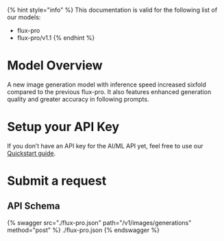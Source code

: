 [#references:start]: <> ({ "template": "openapi" })
{% hint style="info" %}
This documentation is valid for the following list of our models:
* flux-pro
* flux-pro/v1.1
{% endhint %}

# Model Overview
A new image generation model with inference speed increased sixfold compared to the previous flux-pro. It also features enhanced generation quality and greater accuracy in following prompts.

# Setup your API Key
If you don’t have an API key for the AI/ML API yet, feel free to use our [Quickstart guide](https://docs.aimlapi.com/quickstart/setting-up).

# Submit a request
## API Schema
{% swagger src="./flux-pro.json" path="/v1/images/generations" method="post" %}
./flux-pro.json
{% endswagger %}


[#references:end]: <> ({})